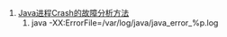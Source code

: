 1. [Java进程Crash的故障分析方法](https://lxy2330.iteye.com/blog/1625999)
    1. java -XX:ErrorFile=/var/log/java/java_error_%p.log